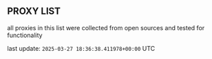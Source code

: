 ## PROXY LIST

all proxies in this list were collected from open sources and tested for functionality

last update: `2025-03-27 18:36:38.411978+00:00` UTC